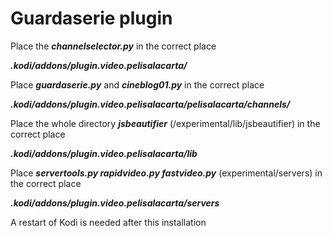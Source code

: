 # Guardaserie plugin

Place the ***channelselector.py*** in the correct place

***.kodi/addons/plugin.video.pelisalacarta/***


Place ***guardaserie.py*** and ***cineblog01.py*** in the correct place

***.kodi/addons/plugin.video.pelisalacarta/pelisalacarta/channels/***


Place the whole directory ***jsbeautifier*** (/experimental/lib/jsbeautifier) in the correct place

***.kodi/addons/plugin.video.pelisalacarta/lib***


Place ***servertools.py rapidvideo.py fastvideo.py*** (experimental/servers) in the correct place

***.kodi/addons/plugin.video.pelisalacarta/servers***



A restart of Kodi is needed after this installation




